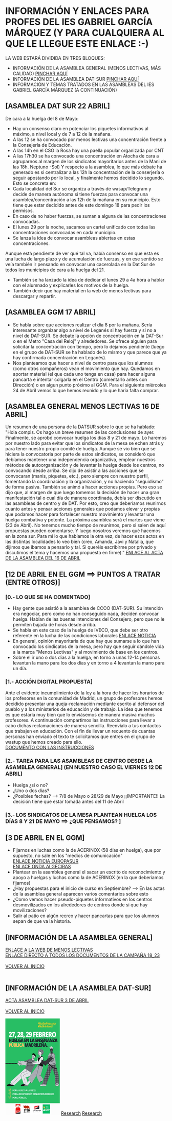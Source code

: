 <a name="inicio"></a>
# INFORMACIÓN Y ENLACES PARA PROFES DEL IES GABRIEL GARCÍA MÁRQUEZ (Y PARA CUALQUIERA AL QUE LE LLEGUE ESTE ENLACE :-)

LA WEB ESTARÁ DIVIDIDA EN TRES BLOQUES:
  - INFORMACIÓN DE LA ASAMBLEA GENERAL (MENOS LECTIVAS, MÁS CALIDAD) [PINCHAR AQUÍ](#general)
  - INFORMACIÓN DE LA ASAMBLEA DAT-SUR [PINCHAR AQUÍ](#datsur)
  - INFORMACIÓN Y TEMAS TRATADOS EN LAS ASAMBLEAS DEL IES GABRIEL GARCÍA MÁRQUEZ (A CONTINUACIÓN)

## [ASAMBLEA DAT SUR 22 ABRIL]
De cara a la huelga del 8 de Mayo: 
- Hay un consenso claro en potenciar los piquetes informativos al máximo, a nivel local y de 7 a 12 de la mañana.
- A las 12 se ha convocado por menos lectivas una concentración frente a la Consejería de Educación. 
- A las 14h en el CSO la Rosa hay una paella popular organizada por CNT
- A las 17h30 se ha convocado una concentración en Atocha de cara a agruparnos al margen de los sindicatos mayoritarios antes de la Mani de las 18h. Neptuno -Sol)
Y respecto a la asamblea, lo que más debate ha generado es si centralizar a las 12h la concentración de la conserjería o seguir apostando por lo local, y finalmente hemos decidido lo segundo. 
Esto se concreta en: 
- Cada localidad del Sur se organiza a través de wasap/Telegram y decide de manera autónoma si tiene fuerzas para convocar una asamblea/concentración a las 12h de la mañana en su municipio. Esto tiene que estar decidido antes de este domingo 18 para pedir los permisos. 
- En caso de no haber fuerzas, se suman a alguna de las concentraciones convocadas. 
- El lunes 29 por la noche, sacamos un cartel unificado con todas las concentraciones convocadas en cada municipio. 
- Se lanza la idea de convocar asambleas abiertas en estas concentraciones.

Aunque está pendiente de ver qué tal va, había consenso en que esta es una lucha de largo plazo y de acumulación de fuerzas, y en ese sentido se veía también ir pensando en convocar una cacerolada en la Dat Sur de todos los municipios de cara a la huelga del 21. 
- También se ha lanzado la idea de dedicar el lunes 29 a 4a hora a hablar con el alumnado y explicarles los motivos de la huelga. 
- También decir que hay material en la web de menos lectivas para descargar y repartir.

## [ASAMBLEA GGM 17 ABRIL]
  - Se habla sobre que acciones realizar el día 8 por la mañana. Sería interesante organizar algo a nivel de Leganés si hay fuerza y si no a nivel de DAT-SUR. Se debate la opción de concentración en la DAT-Sur o en el Metro "Casa del Reloj" y alrededores. Se ofrece alguien para solicitar la concentración con tiempo, pero lo dejamos pendiente (luego en el grupo de DAT-SUR se ha hablado de lo mismo y que parece que ya hay confirmada concentración en Leganés).
  - Nos planteamos que hacer a nivel de centro para que los alumnos (como otros compañeros) vean el movimiento que hay. Quedamos en aportar material (el que cada uno tenga en casa) para hacer alguna pancarta e intentar colgarla en el Centro (comentarlo antes con Dirección) o en algun punto próximo al GGM. Para el siguiente míércoles 24 de Abril vemos lo que hemos reunido y lo que haría falta comprar.

## [ASAMBLEA GENERAL MENOS LECTIVAS 16 DE ABRIL]
Un resumen de una persona de la DATSUR sobre lo que se ha hablado:
"Hola compis. Os hago un breve resumen de las conclusiones de ayer.
Finalmente, se aprobó convocar huelga los días 8 y 21 de mayo. Lo haremos por nuestro lado para evitar que los sindicatos de la mesa se echen atrás y para tener nuestro propio comité de huelga. Aunque se vio bien que se hiciera la convocatoria por parte de estos sindicatos, se consideró que debíamos mantener una independencia organizativa, emplear nuestros métodos de autoorganización y de levantar la huelga desde los centros, no convocando desde arriba. 
Se dijo de asistir a las acciones que se convocaran (manis, piquetes, etc.), pero siempre con nuestro perfil, fomentando la coordinación y la organización, y no haciendo "seguidismo" de forma pasiva.
También se animó a hacer acciones propias. Pero eso se dijo que, al margen de que luego tomemos la decisión de hacer una gran manifestación tal o cual día de manera coordinada, debía ser discutido en las asambleas de centro y de DAT. Por esto, creo que deberíamos reunirnos cuanto antes y pensar acciones generales que podamos elevar y propias que podamos hacer para fortalecer nuestro movimiento y levantar una huelga combativa y potente. 
La próxima asamblea será el martes que viene (23 de Abril). No tenemos mucho tiempo de reunirnos, pero si salen de aquí propuestas pueden comentarse. Y luego nosotros veremos qué hacemos en la zona sur. 
Para mí lo que hablamos la otra vez, de hacer esos actos en las distintas localidades lo veo bien (creo, Amanda, Javi y Natalia, que dijimos que íbamos a pensarlo y tal. Si queréis escribirme por privado y discutimos el tema y hacemos una propuesta en firme)."
[ENLACE AL ACTA DE LA ASAMBLEA DEL 16 DE ABRIL](https://mega.nz/file/MQ8VwL7S#LTEN-hvN51tzD2iecFIAYpEF2YvGnDVZkqbiM9QNEH4)
    
## [12 DE ABRIL EN EL GGM ==> PUNTOS A TRATAR (ENTRE OTROS)] 
### [0.- LO QUE SE HA COMENTADO]
  - Hay gente que asistió a la asamblea de CCOO (DAT-SUR). Su intención era negociar, pero como no han conseguido nada, deciden convocar huelga. Hablan de las buenas intenciones del Consejero, pero que no le permiten bajada de horas desde arriba.
  - Se habla en este caso de la huelga de IVECO, que debe ser otro referente en la lucha de las condiciones laborales
    [ENLACE NOTICIA](https://www.elsaltodiario.com/huelga/huelga-iveco-cuando-toda-plantilla-se-planta-una-subida-salarial-del-1percent)
  - En general, opinión mayoritaria de que hay que sumarse a lo que han convocado los sindicatos de la mesa, pero hay que seguir dándole vida a la marca "Menos Lectivas" y al movimiento de base en los     centros.   
  - Sobre el ir uno o dos días a la huelga, en torno a unas 12-14 personas levantan la mano para los dos días y en torno a 4 levantan la mano para un día.


### [1.- ACCIÓN DIGITAL PROPUESTA]
Ante el evidente incumplimiento de la ley a la hora de hacer los horarios de los profesores en la comunidad de Madrid, un grupo de profesores hemos decidido presentar una queja-reclamación mediante escrito al defensor del pueblo y a los ministerios de educación y de trabajo.
La idea que tenemos es que estaría muy bien que lo enviásemos de manera masiva muchos profesores.
A continuación compartimos las instrucciones para llevar a cabo dichas reclamaciones de manera sencilla.
Reenvíalo a tus contactos que trabajen en educación.
Con el fin de llevar un recuento de cuantas personas han enviado el texto te solicitamos que entres en el grupo de wastup que hemos creado para ello.
<br>
[DOCUMENTO CON LAS INSTRUCCIONES](https://mega.nz/file/xN8TEQrS#xMtkAtGsG8oAGbFPa66K3617xfjDgLr2GpFWz5OW7LY)

### [2.- TAREA PARA LAS ASAMBLEAS DE CENTRO DESDE LA ASAMBLEA GENERAL] <b>(EN NUESTRO CASO EL VIERNES 12 DE ABRIL)</b>
  - Huelga ¿si o no?
  - ¿Uno o dos días?
  - ¿Posibles fechas? --> 7/8 de Mayo o 28/29 de Mayo
  ¡¡IMPORTANTE!! La decisión tiene que estar tomada antes del 11 de Abril

### [3.- LOS SINDICATOS DE LA MESA PLANTEAN HUELGA LOS DÍAS 8 Y 21 DE MAYO ==> ¿QUE PENSAMOS? ]

 
## [3 DE ABRIL EN EL GGM]
- Fijarnos en luchas como la de ACERINOX (58 días en huelga), que por supuesto, no sale en los "medios de comunicación" <br>
[ENLACE NOTICIA EUROPASUR](https://www.europasur.es/los_barrios/Acerinox-comite-huelga-negociacion-convenio_0_1886513579.html) <br>
[ENLACE ONDA ALGECIRAS](https://www.youtube.com/watch?v=CWtThocu-m8)
- Plantear en la asamblea general el sacar un escrito de reconocimiento y apoyo a huelgas y luchas como la de ACERINOX (en la que deberíamos fijarnos)
- ¿Hay propuestas para el inicio de curso en Septiembre? --> En las actas de la asamblea general aparecen varios comentarios sobre esto
- ¿Como vemos hacer pseudo-piquetes informativos en los centros desmovilizados en los alrededores de centros donde si que hay movilizaciones?
- Salir al patio en algún recreo y hacer pancartas para que los alumnos sepan de que va la historia.

<a name="general"></a>
## [INFORMACIÓN DE LA ASAMBLEA GENERAL]  
[ENLACE A LA WEB DE MENOS LECTIVAS](https://sites.google.com/view/menoslectivas/inicio?fbclid=PAAaaqWAbWZwA0s3rgv9F3sp_PvYYOQWqU_nt5EED4Tb0_pllt68GAWjk8tj0) <br>
[ENLACE DIRECTO A TODOS LOS DOCUMENTOS DE LA CAMPAÑA 18_23](https://docs.google.com/document/d/1Q08LgGZRj7RZ8u_8xzcPUhxvCBtdeepL/edit)<br><br>
[VOLVER AL INICIO](#inicio) <br><br>
<a name="datsur"></a>
## [INFORMACIÓN DE LA ASAMBLEA DAT-SUR]  
[ACTA ASAMBLEA DAT-SUR 3 DE ABRIL](https://mega.nz/file/kFcjCZrR#zG1JxgKvzaybqxq1ST4BahFvlh2J6lZOjgrI3Nv08rE)<br><br>
[VOLVER AL INICIO](#inicio)<br>

<img src="cartel.jpg" height="300px" width="170px" alt="Photo of creator"/>
<a href="asambleaggm.github.io/datsur.html">Research</a>
<a href="datsur.md">Research</a>
